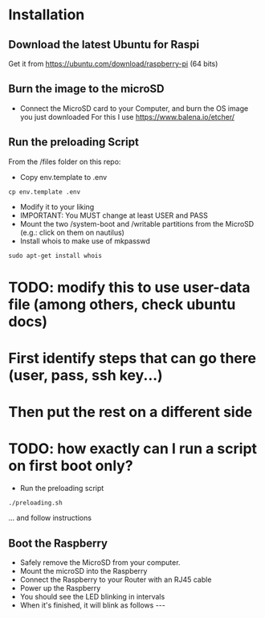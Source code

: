 # Installation

## Download the latest Ubuntu for Raspi
Get it from https://ubuntu.com/download/raspberry-pi (64 bits)

## Burn the image to the microSD
- Connect the MicroSD card to your Computer, and burn the OS image you just downloaded
For this I use https://www.balena.io/etcher/

## Run the preloading Script
From the /files folder on this repo:
- Copy env.template to .env
```
cp env.template .env
```
- Modify it to your liking
- IMPORTANT: You MUST change at least USER and PASS
- Mount the two /system-boot and /writable partitions from the MicroSD (e.g.: click on them on nautilus)
- Install whois to make use of mkpasswd
```
sudo apt-get install whois
```
# TODO: modify this to use user-data file (among others, check ubuntu docs)
#  First identify steps that can go there (user, pass, ssh key...)
#  Then put the rest on a different side 
#  TODO: how exactly can I run a script on first boot only?
- Run the preloading script
```
./preloading.sh
```
... and follow instructions

## Boot the Raspberry
- Safely remove the MicroSD from your computer.
- Mount the microSD into the Raspberry
- Connect the Raspberry to your Router with an RJ45 cable
- Power up the Raspberry
- You should see the LED blinking in intervals
- When it's finished, it will blink as follows --- 
